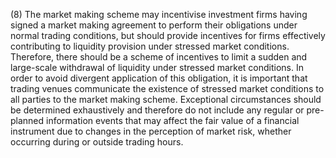 (8) The market making scheme may incentivise investment firms having signed a market making agreement to perform their obligations under normal trading conditions, but should provide incentives for firms effectively contributing to liquidity provision under stressed market conditions. Therefore, there should be a scheme of incentives to limit a sudden and large-scale withdrawal of liquidity under stressed market conditions. In order to avoid divergent application of this obligation, it is important that trading venues communicate the existence of stressed market conditions to all parties to the market making scheme. Exceptional circumstances should be determined exhaustively and therefore do not include any regular or pre-planned information events that may affect the fair value of a financial instrument due to changes in the perception of market risk, whether occurring during or outside trading hours.